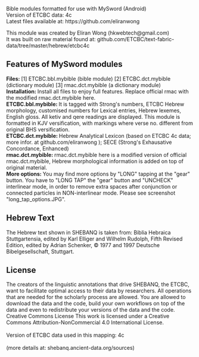 <p>Bible modules formatted for use with MySword (Android) <br />
Version of ETCBC data: 4c<br />
Latest files available at: https://github.com/eliranwong
</p>

<p>This module was created by Eliran Wong (hkwebtech@gmail.com)<br />
It was built on raw material found at: github.com/ETCBC/text-fabric-data/tree/master/hebrew/etcbc4c
</p>

<h2>Features of MySword modules</h2>
<p>
<b>Files: </b>[1] ETCBC.bbl.mybible (bible module) [2] ETCBC.dct.mybible (dictionary module) [3] rmac.dct.mybible (a dictionary module)<br />
<b>Installation: </b>Install all files to enjoy full features.  Replace official rmac with the modified rmac.dct.mybible here.<br />
<b>ETCBC.bbl.mybible: </b>It is tagged with Strong's numbers, ETCBC Hebrew morphology, customised numbers for Lexical entries, Hebrew lexemes, English gloss.  All ketiv and qere readings are displayed.  This module is formatted in KJV versification, with markings where verse no. different from original BHS versification.<br />
<b>ETCBC.dct.mybible: </b>Hebrew Analytical Lexicon (based on ETCBC 4c data; more infor. at github.com/eliranwong ); SECE (Strong's Exhausative Concordance, Enhanced)<br />
<b>rmac.dct.mybible: </b>rmac.dct.mybible here is a modified version of official rmac.dct.mybible, Hebrew morphological information is added on top of original material.<br />
<b>More options: </b>You may find more options by "LONG" tapping at the "gear" button.  You have to "LONG TAP" the "gear" button and "UNCHECK" interlinear mode, in order to remove extra spaces after conjunction or connected particles in NON-interlinear mode.  Please see screenshot "long_tap_options.JPG".
</p>
<h2>Hebrew Text</h2>
<p>
The Hebrew text shown in SHEBANQ is taken from: Biblia Hebraica Stuttgartensia, edited by Karl Elliger and Wilhelm Rudolph, Fifth Revised Edition, edited by Adrian Schenker, © 1977 and 1997 Deutsche Bibelgesellschaft, Stuttgart.<br />
</p>
<h2>License</h2>
<p>The creators of the linguistic annotations that drive SHEBANQ, the ETCBC, want to facilitate optimal access to their data by researchers. All operations that are needed for the scholarly process are allowed. You are allowed to download the data and the code, build your own workflows on top of the data and even to redistribute your versions of the data and the code.
<br />
Creative Commons License
This work is licensed under a Creative Commons Attribution-NonCommercial 4.0 International License.<br />
<br />
Version of ETCBC data used in this mapping: 4c<br /><br />
(more details at: shebanq.ancient-data.org/sources)
</p>

